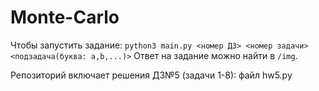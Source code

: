 # Monte-Carlo
Чтобы запустить задание:
    `python3 main.py <номер ДЗ> <номер задачи> <подзадача(буква: a,b,...)>`
Ответ на задание можно найти в `/img`.

Репозиторий включает решения ДЗ№5 (задачи 1-8): файл hw5.py
